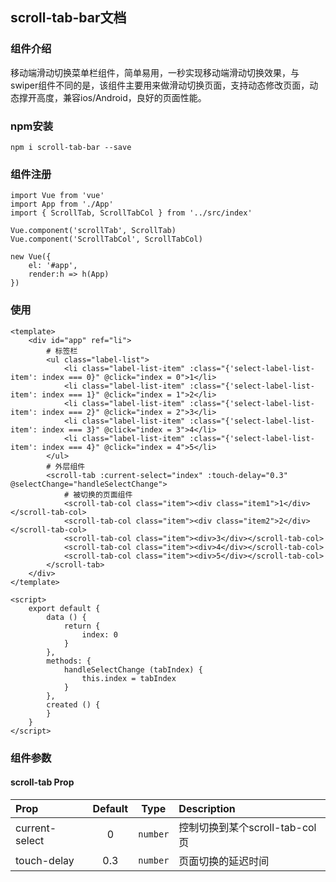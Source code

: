 ## scroll-tab-bar文档

### 组件介绍
 移动端滑动切换菜单栏组件，简单易用，一秒实现移动端滑动切换效果，与swiper组件不同的是，该组件主要用来做滑动切换页面，支持动态修改页面，动态撑开高度，兼容ios/Android，良好的页面性能。

### npm安装

~~~
npm i scroll-tab-bar --save
~~~

### 组件注册
```
import Vue from 'vue'
import App from './App'
import { ScrollTab, ScrollTabCol } from '../src/index'

Vue.component('scrollTab', ScrollTab)
Vue.component('ScrollTabCol', ScrollTabCol)

new Vue({
    el: '#app',
    render:h => h(App)
})

```

### 使用
 
```
<template>
    <div id="app" ref="li">
        # 标签栏
        <ul class="label-list">
            <li class="label-list-item" :class="{'select-label-list-item': index === 0}" @click="index = 0">1</li>
            <li class="label-list-item" :class="{'select-label-list-item': index === 1}" @click="index = 1">2</li>
            <li class="label-list-item" :class="{'select-label-list-item': index === 2}" @click="index = 2">3</li>
            <li class="label-list-item" :class="{'select-label-list-item': index === 3}" @click="index = 3">4</li>
            <li class="label-list-item" :class="{'select-label-list-item': index === 4}" @click="index = 4">5</li>
        </ul>
        # 外层组件
        <scroll-tab :current-select="index" :touch-delay="0.3" @selectChange="handleSelectChange">
            # 被切换的页面组件
            <scroll-tab-col class="item"><div class="item1">1</div></scroll-tab-col>
            <scroll-tab-col class="item"><div class="item2">2</div></scroll-tab-col>
            <scroll-tab-col class="item"><div>3</div></scroll-tab-col>
            <scroll-tab-col class="item"><div>4</div></scroll-tab-col>
            <scroll-tab-col class="item"><div>5</div></scroll-tab-col>
        </scroll-tab>
    </div>
</template>

<script>
    export default {
        data () {
            return {
                index: 0
            }
        },
        methods: {
            handleSelectChange (tabIndex) {
                this.index = tabIndex
            }
        },
        created () {
        }
    }
</script>

```

### 组件参数

#### scroll-tab Prop
| Prop  | Default  | Type | Description |
| :------------ |:---------------:| :---------------:| :-----|
| current-select | 0 | `number` | 控制切换到某个scroll-tab-col页 |
| touch-delay | 0.3 | `number` | 页面切换的延迟时间 |


